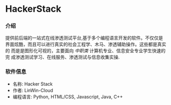 # HackerStack

### 介绍
提供前后端的一站式在线渗透测试平台,基于多个编程语言开发的软件。不仅仅是
界面炫酷，而且可以进行真实的社会工程学、木马、渗透辅助操作。这些都是真实的
而是是图形化可视的，主要面向 *中职类* 计算机专业、信息安全专业学生快速的完
成渗透测试学习、在线服务、渗透测试与信息收集实操.

### 软件信息
- 名称: Hacker Stack
- 作者: LinWin-Cloud
- 编程语言: Python, HTML/CSS, Javascript, Java, C++